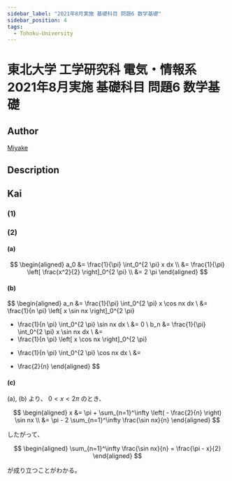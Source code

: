 ```yaml
---
sidebar_label: "2021年8月実施 基礎科目 問題6 数学基礎"
sidebar_position: 4
tags:
  - Tohoku-University
---
```

# 東北大学 工学研究科 電気・情報系 2021年8月実施 基礎科目 問題6 数学基礎

## **Author**
[Miyake](https://miyake.github.io/exams/index.html)

## **Description**

## **Kai**
### (1)

### (2)
#### (a)

$$
\begin{aligned}
a_0
&=
\frac{1}{\pi} \int_0^{2 \pi} x dx
\\
&=
\frac{1}{\pi} \left[ \frac{x^2}{2} \right]_0^{2 \pi}
\\
&= 2 \pi
\end{aligned}
$$

#### (b)

$$
\begin{aligned}
a_n
&=
\frac{1}{\pi} \int_0^{2 \pi} x \cos nx dx
\\
&=
\frac{1}{n \pi} \left[ x \sin nx \right]_0^{2 \pi}
- \frac{1}{n \pi} \int_0^{2 \pi} \sin nx dx
\\
&= 0
\\
b_n
&=
\frac{1}{\pi} \int_0^{2 \pi} x \sin nx dx
\\
&=
- \frac{1}{n \pi} \left[ x \cos nx \right]_0^{2 \pi}
+ \frac{1}{n \pi} \int_0^{2 \pi} \cos nx dx
\\
&=
- \frac{2}{n}
\end{aligned}
$$

#### (c)
(a), (b) より、 $0 \lt x \lt 2 \pi$ のとき、

$$
\begin{aligned}
x
&= \pi + \sum_{n=1}^\infty \left( - \frac{2}{n} \right) \sin nx
\\
&= \pi - 2 \sum_{n=1}^\infty \frac{\sin nx}{n}
\end{aligned}
$$

したがって、

$$
\begin{aligned}
\sum_{n=1}^\infty \frac{\sin nx}{n}
= \frac{\pi - x}{2}
\end{aligned}
$$

が成り立つことがわかる。